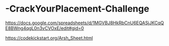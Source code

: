 # -CrackYourPlacement-Challenge
https://docs.google.com/spreadsheets/d/1MGVBJ8HkRbCnU6EQASjJKCqQE8BWng4qgL0n3vCVOxE/edit#gid=0


https://codekickstart.org/Arsh_Sheet.html

